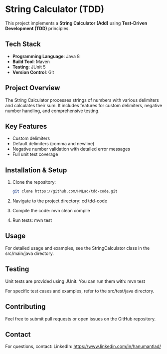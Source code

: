 # String Calculator (TDD)

This project implements a **String Calculator (Add)** using **Test-Driven Development (TDD)** principles.

## Tech Stack

- **Programming Language**: Java 8
- **Build Tool**: Maven
- **Testing**: JUnit 5
- **Version Control**: Git

## Project Overview

The String Calculator processes strings of numbers with various delimiters and calculates their sum. 
It includes features for custom delimiters, negative number handling, and comprehensive testing.

## Key Features

- Custom delimiters
- Default delimiters (comma and newline)
- Negative number validation with detailed error messages
- Full unit test coverage


## Installation & Setup

1. Clone the repository:
   ```bash
   git clone https://github.com/HNLad/tdd-code.git
   
2. Navigate to the project directory:
   cd tdd-code

3. Compile the code:
   mvn clean compile

4. Run tests:
   mvn test

## Usage
For detailed usage and examples, see the StringCalculator class in the src/main/java directory.

## Testing
Unit tests are provided using JUnit. 
You can run them with: mvn test

For specific test cases and examples, refer to the src/test/java directory.

## Contributing
Feel free to submit pull requests or open issues on the GitHub repository.

## Contact
For questions, contact: 
LinkedIn: https://www.linkedin.com/in/hanumantlad/
